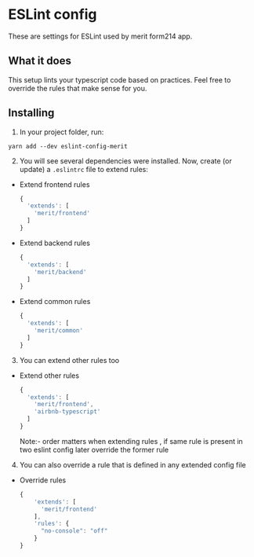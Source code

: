 # ESLint config

These are settings for ESLint used by merit form214 app.

## What it does

This setup lints your typescript code based on practices. Feel free to override the rules that make sense for you.

## Installing

1. In your project folder, run:

```
yarn add --dev eslint-config-merit
```

2. You will see several dependencies were installed. Now, create (or update) a `.eslintrc` file to extend rules:

- Extend frontend rules
    ```js
    {
      'extends': [
        'merit/frontend'
      ]
    }
    ```
- Extend backend rules
    ```js
    {
      'extends': [
        'merit/backend'
      ]
    }
    ```
- Extend common rules
    ```js
    {
      'extends': [
        'merit/common'
      ]
    }
    ```

3. You can extend other rules too

- Extend other rules 
    ```js
    {
      'extends': [
        'merit/frontend',
        'airbnb-typescript'
      ]
    }
    ```
    Note:- order matters when extending rules , if same rule is present in two eslint config later override the former rule 

4. You can also override a rule that is defined in any extended config file
- Override rules
    ```js
    {
        'extends': [
          'merit/frontend'
        ],
        'rules': {
          "no-console": "off"
        }
    }
